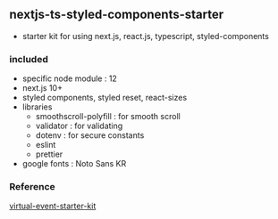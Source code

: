 ## nextjs-ts-styled-components-starter

- starter kit for using next.js, react.js, typescript, styled-components

### included

- specific node module : 12
- next.js 10+
- styled components, styled reset, react-sizes
- libraries
  - smoothscroll-polyfill : for smooth scroll
  - validator : for validating
  - dotenv : for secure constants
  - eslint
  - prettier
- google fonts : Noto Sans KR

### Reference

[virtual-event-starter-kit](https://github.com/vercel/virtual-event-starter-kit)
